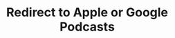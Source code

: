 ---
title: Redirect to Apple or Google Podcasts
redirect_from:
- /078r/
- /zadnja/
redirect_to: https://pod.fo/e/168727
---